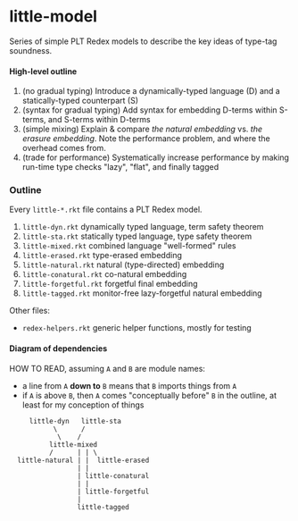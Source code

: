 little-model
===

Series of simple PLT Redex models to describe the key ideas of type-tag soundness.


#### High-level outline

1. (no gradual typing)
   Introduce a dynamically-typed language (D) and a statically-typed counterpart (S)
2. (syntax for gradual typing)
   Add syntax for embedding D-terms within S-terms, and S-terms within D-terms
3. (simple mixing)
   Explain & compare _the natural embedding_ vs. _the erasure embedding_.
   Note the performance problem, and where the overhead comes from.
4. (trade for performance)
   Systematically increase performance by making run-time type checks "lazy",
    "flat", and finally tagged


### Outline

Every `little-*.rkt` file contains a PLT Redex model.

1. `little-dyn.rkt` dynamically typed language, term safety theorem
2. `little-sta.rkt` statically typed language, type safety theorem
3. `little-mixed.rkt` combined language "well-formed" rules
4. `little-erased.rkt` type-erased embedding
5. `little-natural.rkt` natural (type-directed) embedding
6. `little-conatural.rkt` co-natural embedding
7. `little-forgetful.rkt` forgetful final embedding
8. `little-tagged.rkt` monitor-free lazy-forgetful natural embedding

Other files:

- `redex-helpers.rkt` generic helper functions, mostly for testing


#### Diagram of dependencies

HOW TO READ, assuming `A` and `B` are module names:

- a line from `A` **down to** `B` means that `B` imports things from `A`
- if `A` is above `B`, then `A` comes "conceptually before" `B` in the outline,
  at least for my conception of things

```
     little-dyn   little-sta
           \      /
            \    /
          little-mixed
          /      | | \
  little-natural | |  little-erased
                 | |
                 | little-conatural
                 | |
                 | little-forgetful
                 |
                 little-tagged
```
